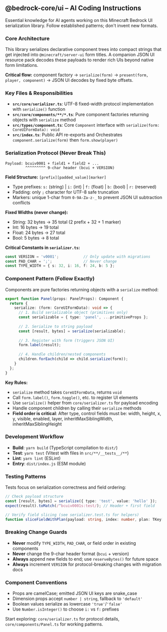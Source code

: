 ## @bedrock-core/ui – AI Coding Instructions

Essential knowledge for AI agents working on this Minecraft Bedrock UI serialization library. Follow established patterns; don't invent new formats.

### Core Architecture

This library serializes declarative component trees into compact strings that get injected into `@minecraft/server-ui` form titles. A companion JSON UI resource pack decodes these payloads to render rich UIs beyond native form limitations.

**Critical flow:** component factory → `serialize(form)` → `present(form, player, component)` → JSON UI decodes by fixed byte offsets.

### Key Files & Responsibilities

- **`src/core/serializer.ts`**: UTF-8 fixed-width protocol implementation with `serialize()` function
- **`src/core/components/**/*.ts`**: Pure component factories returning objects with `serialize` method
- **`src/types/component.ts`**: Core `Component` interface with `serialize(form: CoreUIFormData): void`
- **`src/index.ts`**: Public API re-exports and Orchestrates `component.serialize(form)` then `form.show(player)`

### Serialization Protocol (Never Break This)

```
Payload: bcuiv0001 + field1 + field2 + ...
         ^^^^^^^^^ 9-char header (bcui + VERSION)
```

**Field Structure:** `[prefix][padded_value][marker]`

- Type prefixes: `s:` (string) | `i:` (int) | `f:` (float) | `b:` (bool) | `r:` (reserved)
- Padding: only `;` character for UTF-8 safe truncation
- Markers: unique 1-char from `0-9A-Za-z-_` to prevent JSON UI subtraction conflicts

**Fixed Widths (never change):**

- String: 32 bytes → 35 total (2 prefix + 32 + 1 marker)  
- Int: 16 bytes → 19 total
- Float: 24 bytes → 27 total  
- Bool: 5 bytes → 8 total

**Critical Constants in `serializer.ts`:**

```ts
const VERSION = 'v0001';           // Only update with migrations
const PAD_CHAR = ';';              // Never change
const TYPE_WIDTH = { s: 32, i: 16, f: 24, b: 5 };
```

### Component Pattern (Follow Exactly)

Components are pure factories returning objects with a `serialize` method:

```ts
export function Panel(props: PanelProps): Component {
  return {
    serialize: (form: CoreUIFormData): void => {
      // 1. Build serializable object (primitives only)
      const serializable = { type: 'panel', ...primitiveProps };
      
      // 2. Serialize to string payload  
      const [result, bytes] = serialize(serializable);
      
      // 3. Register with form (triggers JSON UI)
      form.label(result);
      
      // 4. Handle children/nested components
      children.forEach(child => child.serialize(form));
    }
  };
}
```

**Key Rules:**

- `serialize` method takes `CoreUIFormData`, returns `void`
- Call `form.label()`, `form.toggle()`, etc. to register UI elements
- Use `serialize()` helper from `core/serializer.ts` for payload encoding
- Handle component children by calling their `serialize` methods
- **Field order is critical**: After type, control fields must be: width, height, x, y, visible, enabled, layer, inheritMaxSiblingWidth, inheritMaxSiblingHeight

### Development Workflow

- **Build**: `yarn build` (TypeScript compilation to `dist/`)
- **Test**: `yarn test` (Vitest with files in `src/**/__tests__/**`)  
- **Lint**: `yarn lint` (ESLint)
- **Entry**: `dist/index.js` (ESM module)

### Testing Patterns

Tests focus on serialization correctness and field ordering:

```ts
// Check payload structure
const [result, bytes] = serialize({ type: 'test', value: 'hello' });
expect(result).toMatch(/^bcuiv0001s:test/); // Header + first field

// Verify field slicing (see serializer.test.ts for helpers)
function sliceFieldWithPlan(payload: string, index: number, plan: TKey[]): string
```

### Breaking Change Guards

- **Never** modify `TYPE_WIDTH`, `PAD_CHAR`, or field order in existing components
- **Never** change the 9-char header format (`bcui` + version)
- **Always** append new fields to end; use `reserveBytes()` for future space
- **Always** increment `VERSION` for protocol-breaking changes with migration docs

### Component Conventions  

- Props are camelCase; emitted JSON UI keys are snake_case
- Dimension props accept `number | string`, fallback to `'default'`
- Boolean values serialize as lowercase `'true'`/`'false'`
- Use `Number.isInteger()` to choose `i:` vs `f:` prefixes

Start exploring: `core/serializer.ts` for protocol details, `core/components/Panel.ts` for working patterns.
